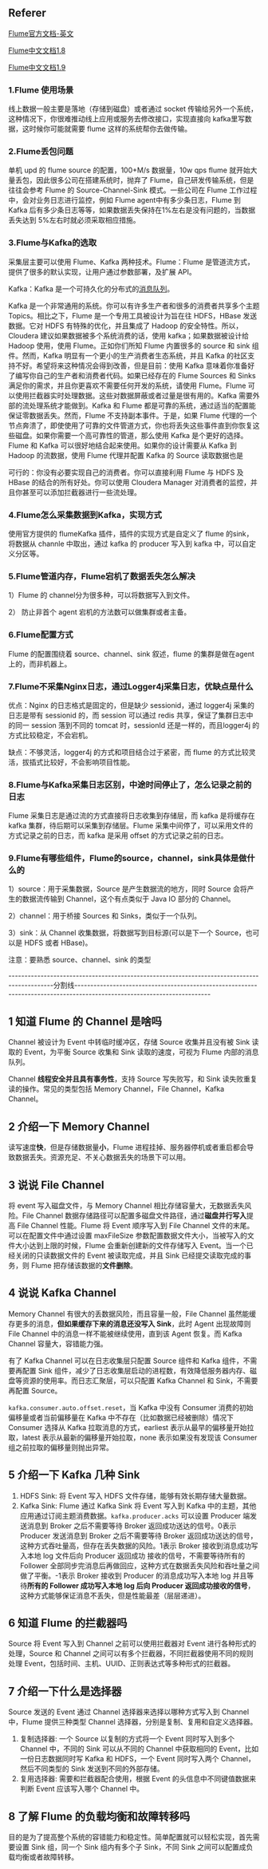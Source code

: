 ## Referer

[Flume官方文档-英文](https://flume.apache.org/)

[Flume中文文档1.8](https://www.bookstack.cn/read/flumeUserGuideCnDoc-1.8/README.md)

[Flume中文文档1.9](https://www.docs4dev.com/docs/zh/flume/1.9.0/reference/FlumeUserGuide.html#)

### 1.Flume 使用场景

线上数据一般主要是落地（存储到磁盘）或者通过 socket 传输给另外一个系统，这种情况下，你很难推动线上应用或服务去修改接口，实现直接向 kafka里写数据，这时候你可能就需要 flume 这样的系统帮你去做传输。

### 2.Flume丢包问题

单机 upd 的 flume source 的配置，100+M/s 数据量，10w qps flume 就开始大量丢包，因此很多公司在搭建系统时，抛弃了 Flume，自己研发传输系统，但是往往会参考 Flume 的 Source-Channel-Sink 模式。一些公司在 Flume 工作过程中，会对业务日志进行监控，例如 Flume agent中有多少条日志，Flume 到 Kafka 后有多少条日志等等，如果数据丢失保持在1%左右是没有问题的，当数据丢失达到 5%左右时就必须采取相应措施。

### 3.Flume与Kafka的选取

采集层主要可以使用 Flume、Kafka 两种技术。Flume：Flume 是管道流方式，提供了很多的默认实现，让用户通过参数部署，及扩展 API。

Kafka：Kafka 是一个可持久化的分布式的[消息队列](https://cloud.tencent.com/product/cmq?from=10680)。

Kafka 是一个非常通用的系统。你可以有许多生产者和很多的消费者共享多个主题 Topics。相比之下，Flume 是一个专用工具被设计为旨在往 HDFS，HBase 发送数据。它对 HDFS 有特殊的优化，并且集成了 Hadoop 的安全特性。所以，Cloudera 建议如果数据被多个系统消费的话，使用 kafka；如果数据被设计给 Hadoop 使用，使用 Flume。正如你们所知 Flume 内置很多的 source 和 sink 组件。然而，Kafka 明显有一个更小的生产消费者生态系统，并且 Kafka 的社区支持不好。希望将来这种情况会得到改善，但是目前：使用 Kafka 意味着你准备好了编写你自己的生产者和消费者代码。如果已经存在的 Flume Sources 和 Sinks 满足你的需求，并且你更喜欢不需要任何开发的系统，请使用 Flume。Flume 可以使用拦截器实时处理数据。这些对数据屏蔽或者过量是很有用的。Kafka 需要外部的流处理系统才能做到。Kafka 和 Flume 都是可靠的系统，通过适当的配置能保证零数据丢失。然而，Flume 不支持副本事件。于是，如果 Flume 代理的一个节点奔溃了，即使使用了可靠的文件管道方式，你也将丢失这些事件直到你恢复这些磁盘。如果你需要一个高可靠性的管道，那么使用 Kafka 是个更好的选择。Flume 和 Kafka 可以很好地结合起来使用。如果你的设计需要从 Kafka 到Hadoop 的流数据，使用 Flume 代理并配置 Kafka 的 Source 读取数据也是

可行的：你没有必要实现自己的消费者。你可以直接利用 Flume 与 HDFS 及HBase 的结合的所有好处。你可以使用 Cloudera Manager 对消费者的监控，并且你甚至可以添加拦截器进行一些流处理。

### 4.Flume怎么采集数据到Kafka，实现方式

使用官方提供的 flumeKafka 插件，插件的实现方式是自定义了 flume 的sink，将数据从 channle 中取出，通过 kafka 的 producer 写入到 kafka 中，可以自定义分区等。

### 5.Flume管道内存，Flume宕机了数据丢失怎么解决

1）Flume 的 channel分为很多种，可以将数据写入到文件。

2） 防止非首个 agent 宕机的方法数可以做集群或者主备。

### 6.Flume配置方式

Flume 的配置围绕着 source、channel、sink 叙述，flume 的集群是做在agent 上的，而非机器上。

### 7.Flume不采集Nginx日志，通过Logger4j采集日志，优缺点是什么

优点：Nginx 的日志格式是固定的，但是缺少 sessionid，通过 logger4j 采集的日志是带有 sessionid 的，而 session 可以通过 redis 共享，保证了集群日志中的同一 session 落到不同的 tomcat 时，sessionId 还是一样的，而且logger4j 的方式比较稳定，不会宕机。

缺点：不够灵活，logger4j 的方式和项目结合过于紧密，而 flume 的方式比较灵活，拔插式比较好，不会影响项目性能。

### 8.Flume与Kafka采集日志区别，中途时间停止了，怎么记录之前的日志

Flume 采集日志是通过流的方式直接将日志收集到存储层，而 kafka 是将缓存在 kafka 集群，待后期可以采集到存储层。Flume 采集中间停了，可以采用文件的方式记录之前的日志，而 kafka 是采用 offset 的方式记录之前的日志。

### 9.Flume有哪些组件，Flume的source，channel，sink具体是做什么的

1）source：用于采集数据，Source 是产生数据流的地方，同时 Source 会将产生的数据流传输到 Channel，这个有点类似于 Java IO 部分的 Channel。

2）channel：用于桥接 Sources 和 Sinks，类似于一个队列。

3）sink：从 Channel 收集数据，将数据写到目标源(可以是下一个 Source，也可以是 HDFS 或者 HBase)。

注意：要熟悉 source、channel、sink 的类型



--------------------------------------------------------------------------------------------分割线------------------------------------------------------------------------------------------------------------------------



## 1 知道 Flume 的 Channel 是啥吗

Channel 被设计为 Event 中转临时缓冲区，存储 Source 收集并且没有被 Sink 读取的 Event，为平衡 Source 收集和 Sink 读取的速度，可视为 Flume 内部的消息队列。

Channel **线程安全并且具有事务性**，支持 Source 写失败写，和 Sink 读失败重复读的操作。常见的类型包括 Memory Channel，File Channel，Kafka Channel。

## 2 介绍一下 Memory Channel

读写速度**快**，但是存储数据量**小**，Flume 进程挂掉、服务器停机或者重启都会导致数据丢失。资源充足、不关心数据丢失的场景下可以用。

## 3 说说 File Channel

将 event 写入磁盘文件，与 Memory Channel 相比存储容量大，无数据丢失风险。File Channel 数据存储路径可以配置多磁盘文件路径，通过**磁盘并行写入**提高 File Channel 性能。Flume 将 Event 顺序写入到 File Channel 文件的末尾。可以在配置文件中通过设置 maxFileSize 参数配置数据文件大小，当被写入的文件大小达到上限的时候，Flume 会重新创建新的文件存储写入 Event。当一个已经关闭的只读数据文件的 Event 被读取完成，并且 Sink 已经提交读取完成的事务，则 Flume 把存储该数据的**文件删除**。

## 4 说说 Kafka Channel

Memory Channel 有很大的丢数据风险，而且容量一般，File Channel 虽然能缓存更多的消息，**但如果缓存下来的消息还没写入 Sink**，此时 Agent 出现故障则 File Channel 中的消息一样不能被继续使用，直到该 Agent 恢复。而 Kafka Channel 容量大，容错能力强。

有了 Kafka Channel 可以在日志收集层只配置 Source 组件和 Kafka 组件，不需要再配置 Sink 组件，减少了日志收集层启动的进程数，有效降低服务器内存、磁盘等资源的使用率。而日志汇聚层，可以只配置 Kafka Channel 和 Sink，不需要再配置 Source。

`kafka.consumer.auto.offset.reset`，当 Kafka 中没有 Consumer 消费的初始偏移量或者当前偏移量在 Kafka 中不存在（比如数据已经被删除）情况下 Consumer 选择从 Kafka 拉取消息的方式，earliest 表示从最早的偏移量开始拉取，latest 表示从最新的偏移量开始拉取，none 表示如果没有发现该 Consumer 组之前拉取的偏移量则抛出异常。

## 5 介绍一下 Kafka 几种 Sink

1. HDFS Sink: 将 Event 写入 HDFS 文件存储，能够有效长期存储大量数据。
2. Kafka Sink: Flume 通过 Kafka Sink 将 Event 写入到 Kafka 中的主题，其他应用通过订阅主题消费数据。`kafka.producer.acks` 可以设置 Producer 端发送消息到 Broker 之后不需要等待 Broker 返回成功送达的信号。0表示 Producer 发送消息到 Broker 之后不需要等待 Broker 返回成功送达的信号，这种方式吞吐量高，但存在丢失数据的风险。1表示 Broker 接收到消息成功写入本地 log 文件后向 Producer 返回成功 接收的信号，不需要等待所有的 Follower 全部同步完消息后再做回应，这种方式在数据丢失风险和吞吐量之间做了平衡。-1表示 Broker 接收到 Producer 的消息成功写入本地 log 并且等待**所有的 Follower 成功写入本地 log 后向 Producer 返回成功接收的信号**，这种方式能够保证消息不丢失，但是性能最差（层层递进）。

## 6 知道 Flume 的拦截器吗

Source 将 Event 写入到 Channel 之前可以使用拦截器对 Event 进行各种形式的处理，Source 和 Channel 之间可以有多个拦截器，不同拦截器使用不同的规则处理 Event，包括时间、主机、UUID、正则表达式等多种形式的拦截器。

## 7 介绍一下什么是选择器

Source 发送的 Event 通过 Channel 选择器来选择以哪种方式写入到 Channel 中，Flume 提供三种类型 Channel 选择器，分别是复制、复用和自定义选择器。

1. 复制选择器: 一个 Source 以复制的方式将一个 Event 同时写入到多个 Channel 中，不同的 Sink 可以从不同的 Channel 中获取相同的 Event，比如一份日志数据同时写 Kafka 和 HDFS，一个 Event 同时写入两个 Channel，然后不同类型的 Sink 发送到不同的外部存储。
2. 复用选择器: 需要和拦截器配合使用，根据 Event 的头信息中不同键值数据来判断 Event 应该写入哪个 Channel 中。

## 8 了解 Flume 的负载均衡和故障转移吗

目的是为了提高整个系统的容错能力和稳定性。简单配置就可以轻松实现，首先需要设置 Sink 组，同一个 Sink 组内有多个子 Sink，不同 Sink 之间可以配置成负载均衡或者故障转移。